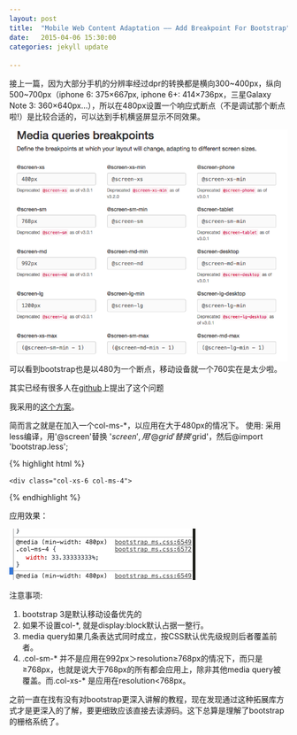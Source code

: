 ```yaml
---
layout: post
title:  "Mobile Web Content Adaptation —— Add Breakpoint For Bootstrap"
date:   2015-04-06 15:30:00
categories: jekyll update

---
```


接上一篇，因为大部分手机的分辨率经过dpr的转换都是横向300~400px，纵向500~700px（iphone 6: 375×667px, iphone 6+: 414×736px，三星Galaxy Note 3: 360×640px...），所以在480px设置一个响应式断点（不是调试那个断点啦!）是比较合适的，可以达到手机横竖屏显示不同效果。

<!-- more -->

![](/assets/article_images/2015/breakpoint.png)
可以看到bootstrap也是以480为一个断点，移动设备就一个760实在是太少啦。

其实已经有很多人在[github](https://github.com/twbs/bootstrap/issues/10203)上提出了这个问题

我采用的[这个方案](https://gist.github.com/andyl/6360906)。

简而言之就是在加入一个col-ms-*，以应用在大于480px的情况下。
使用:
采用less编译，用'@screen'替换 '$screen', 用'@grid'替换'$grid'，然后@import 'bootstrap.less';
    
{% highlight html %}
<head>
    <link rel="stylesheet" href="bower_components/bootstrap/dist/css/bootstrap-theme.min.css">
    <link rel="stylesheet" href="bower_components/bootstrap/dist/css/bootstrap.min.css">
    <link rel="stylesheet" href="bower_components/bootstrap/css/bootstrap_ms.css">
</head>

	<div class="col-xs-6 col-ms-4">
	
{% endhighlight %}

应用效果：

![](/assets/article_images/2015/bp-2.png)


注意事项:

1. bootstrap 3是默认移动设备优先的
2. 如果不设置col-*, 就是display:block默认占据一整行。
3. media query如果几条表达式同时成立，按CSS默认优先级规则后者覆盖前者。
4. .col-sm-* 并不是应用在992px＞resolution≥768px的情况下，而只是≥768px，也就是说大于768px的所有都会应用上，除非其他media query被覆盖。而.col-xs-* 是应用在resolution<768px。

之前一直在找有没有对bootstrap更深入讲解的教程，现在发现通过这种拓展库方式才是更深入的了解，要更细致应该直接去读源码。这下总算是理解了bootstrap的栅格系统了。
